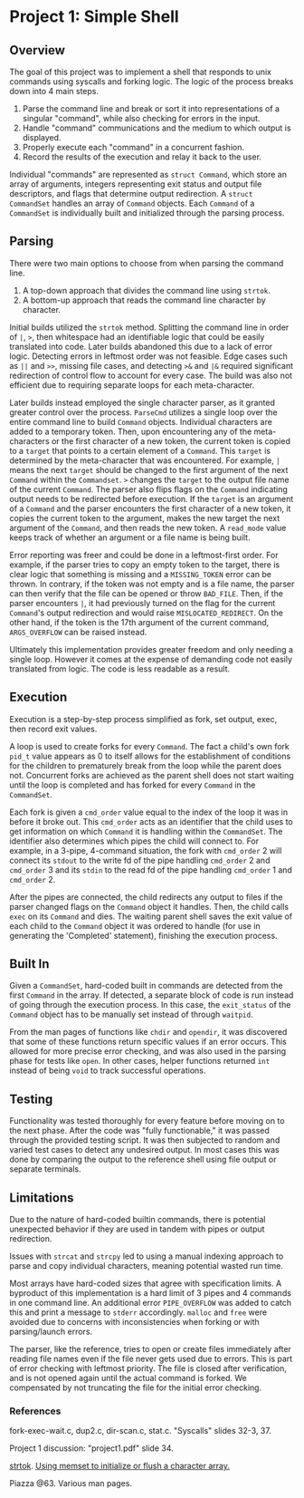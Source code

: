 # Project 1: Simple Shell
## Overview
The goal of this project was to implement a shell that responds to unix
commands using syscalls and forking logic. The logic of the process breaks down
into 4 main steps.
1. Parse the command line and break or sort it into representations of a
singular "command", while also checking for errors in the input.
2. Handle "command" communications and the medium to which output is displayed.
3. Properly execute each "command" in a concurrent fashion.
4. Record the results of the execution and relay it back to the user.

Individual "commands" are represented as `struct Command`, which store an array
of arguments, integers representing exit status and output file descriptors,
and flags that determine output redirection. A `struct CommandSet` handles an
array of `Command` objects. Each `Command` of a `CommandSet` is individually
built and initialized through the parsing process.

## Parsing
There were two main options to choose from when parsing the command line.
1. A top-down approach that divides the command line using `strtok`.
2. A bottom-up approach that reads the command line character by character.

Initial builds utilized the `strtok` method. Splitting the command line in
order of `|`, `>`, then whitespace had an identifiable logic that could be
easily translated into code. Later builds abandoned this due to a lack of error
logic. Detecting errors in leftmost order was not feasible. Edge cases such as
`||` and `>>`, missing file cases, and detecting `>&` and `|&` required 
significant redirection of control flow to account for every case. The build was
also not efficient due to requiring separate loops for each meta-character.

Later builds instead employed the single character parser, as it granted
greater control over the process. `ParseCmd` utilizes a single loop over the
entire command line to build `Command` objects. Individual characters are added
to a temporary token. Then, upon encountering any of the meta-characters or the
first character of a new token, the current token is copied to a `target` that
points to a certain element of a `Command`. This `target` is determined by the
meta-character that was encountered. For example, `|` means the next `target`
should be changed to the first argument of the next `Command` within the
`Commandset`. `>` changes the `target` to the output file name of the current
`Command`. The parser also flips flags on the `Command` indicating output needs
to be redirected before execution. If the `target` is an argument of a
`Command` and the parser encounters the first character of a new token, it
copies the current token to the argument, makes the new target the next
argument of the `Command`, and then reads the new token. A `read_mode` value
keeps track of whether an argument or a file name is being built.

Error reporting was freer and could be done in a leftmost-first order. For
example, if the parser tries to copy an empty token to the target, there
is clear logic that something is missing and a `MISSING_TOKEN` error can be
thrown. In contrary, if the token was not empty and is a file name, the parser
can then verify that the file can be opened or throw `BAD_FILE`. Then, if the
parser encounters `|`, it had previously turned on the flag for the current
`Command`'s output redirection and would raise `MISLOCATED_REDIRECT`. On the
other hand, if the token is the 17th argument of the current command,
`ARGS_OVERFLOW` can be raised instead.

Ultimately this implementation provides greater freedom and only needing a
single loop. However it comes at the expense of demanding code not easily
translated from logic. The code is less readable as a result.

## Execution
Execution is a step-by-step process simplified as fork, set output, exec, then
record exit values.

A loop is used to create forks for every `Command`. The fact a child's own fork
`pid_t` value appears as 0 to itself allows for the establishment of conditions
for the children to prematurely break from the loop while the parent does not.
Concurrent forks are achieved as the parent shell does not start waiting until
the loop is completed and has forked for every `Command` in the `CommandSet`. 

Each fork is given a `cmd_order` value equal to the index of the loop it was in
before it broke out. This `cmd_order` acts as an identifier that the child uses
to get information on which `Command` it is handling within the `CommandSet`.
The identifier also determines which pipes the child will connect to. For
example, in a 3-pipe, 4-command situation, the fork with `cmd_order` 2 will
connect its `stdout` to the write fd of the pipe handling `cmd_order` 2 and
`cmd_order` 3 and its `stdin` to the read fd of the pipe handling `cmd_order` 1
and `cmd_order` 2.

After the pipes are connected, the child redirects any output to files if the
parser changed flags on the `Command` object it handles. Then, the child calls
`exec` on its `Command` and dies. The waiting parent shell saves the exit value
of each child to the `Command` object it was ordered to handle (for use in
generating the 'Completed' statement), finishing the execution process.

## Built In
Given a `CommandSet`, hard-coded built in commands are detected from the first
`Command` in the array. If detected, a separate block of code is run instead of
going through the execution process. In this case, the `exit_status` of the
`Command` object has to be manually set instead of through `waitpid`. 

From the man pages of functions like `chdir` and `opendir`, it was discovered
that some of these functions return specific values if an error occurs. This
allowed for more precise error checking, and was also used in the parsing
phase for tests like `open`. In other cases, helper functions returned `int`
instead of being `void` to track successful operations.

## Testing
Functionality was tested thoroughly for every feature before moving on to the
next phase. After the code was "fully functionable," it was passed through the
provided testing script. It was then subjected to random and varied test cases
to detect any undesired output. In most cases this was done by comparing the
output to the reference shell using file output or separate terminals.

## Limitations
Due to the nature of hard-coded builtin commands, there is potential unexpected
behavior if they are used in tandem with pipes or output redirection.

Issues with `strcat` and `strcpy` led to using a manual indexing approach to 
parse and copy individual characters, meaning potential wasted run time.

Most arrays have hard-coded sizes that agree with specification limits. A 
byproduct of this implementation is a hard limit of 3 pipes and 4 commands in 
one command line. An additional error `PIPE_OVERFLOW` was added to catch this
and print a message to `stderr` accordingly. `malloc` and `free` were avoided
due to concerns with inconsistencies when forking or with parsing/launch
errors.

The parser, like the reference, tries to open or create files immediately
after reading file names even if the file never gets used due to errors.
This is part of error checking with leftmost priority. The file is closed
after verification, and is not opened again until the actual command is forked.
We compensated by not truncating the file for the initial error checking.

### References
fork-exec-wait.c, dup2.c, dir-scan.c, stat.c. "Syscalls" slides 32-3, 37. 

Project 1 discussion: "project1.pdf" slide 34.

[strtok](https://www.cplusplus.com/reference/cstring/strtok/).
[Using memset to initialize or flush a character array.](https://stackoverflow.com/questions/1735919/whats-the-best-way-to-reset-a-char-in-c)

Piazza @63. Various man pages.
